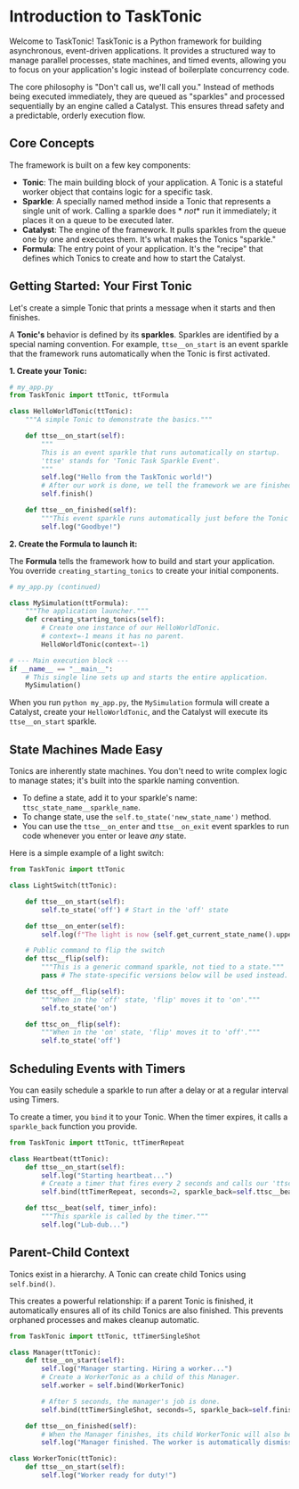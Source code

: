 # Introduction to TaskTonic

Welcome to TaskTonic! TaskTonic is a Python framework for building asynchronous, event-driven applications. It provides
a structured way to manage parallel processes, state machines, and timed events, allowing you to focus on your
application's logic instead of boilerplate concurrency code.

The core philosophy is "Don't call us, we'll call you." Instead of methods being executed immediately, they are queued
as "sparkles" and processed sequentially by an engine called a Catalyst. This ensures thread safety and a predictable,
orderly execution flow.

## Core Concepts

The framework is built on a few key components:

* **Tonic**: The main building block of your application. A Tonic is a stateful worker object that contains logic for a
  specific task.
* **Sparkle**: A specially named method inside a Tonic that represents a single unit of work. Calling a sparkle does *
  *not** run it immediately; it places it on a queue to be executed later.
* **Catalyst**: The engine of the framework. It pulls sparkles from the queue one by one and executes them. It's what
  makes the Tonics "sparkle."
* **Formula**: The entry point of your application. It's the "recipe" that defines which Tonics to create and how to
  start the Catalyst.

## Getting Started: Your First Tonic

Let's create a simple Tonic that prints a message when it starts and then finishes.

A **Tonic's** behavior is defined by its **sparkles**. Sparkles are identified by a special naming convention. For
example, `ttse__on_start` is an event sparkle that the framework runs automatically when the Tonic is first activated.

**1. Create your Tonic:**

```python
# my_app.py
from TaskTonic import ttTonic, ttFormula

class HelloWorldTonic(ttTonic):
    """A simple Tonic to demonstrate the basics."""

    def ttse__on_start(self):
        """
        This is an event sparkle that runs automatically on startup.
        'ttse' stands for 'Tonic Task Sparkle Event'.
        """
        self.log("Hello from the TaskTonic world!")
        # After our work is done, we tell the framework we are finished.
        self.finish()

    def ttse__on_finished(self):
        """This event sparkle runs automatically just before the Tonic shuts down."""
        self.log("Goodbye!")
```

**2. Create the Formula to launch it:**

The **Formula** tells the framework how to build and start your application. You override `creating_starting_tonics` to
create your initial components.

```python
# my_app.py (continued)

class MySimulation(ttFormula):
    """The application launcher."""
    def creating_starting_tonics(self):
        # Create one instance of our HelloWorldTonic.
        # context=-1 means it has no parent.
        HelloWorldTonic(context=-1)

# --- Main execution block ---
if __name__ == "__main__":
    # This single line sets up and starts the entire application.
    MySimulation()
```

When you run `python my_app.py`, the `MySimulation` formula will create a Catalyst, create your `HelloWorldTonic`, and
the Catalyst will execute its `ttse__on_start` sparkle.

## State Machines Made Easy

Tonics are inherently state machines. You don't need to write complex logic to manage states; it's built into the
sparkle naming convention.

* To define a state, add it to your sparkle's name: `ttsc_state_name__sparkle_name`.
* To change state, use the `self.to_state('new_state_name')` method.
* You can use the `ttse__on_enter` and `ttse__on_exit` event sparkles to run code whenever you enter or leave *any*
  state.

Here is a simple example of a light switch:

```python
from TaskTonic import ttTonic

class LightSwitch(ttTonic):

    def ttse__on_start(self):
        self.to_state('off') # Start in the 'off' state

    def ttse__on_enter(self):
        self.log(f"The light is now {self.get_current_state_name().upper()}")

    # Public command to flip the switch
    def ttsc__flip(self):
        """This is a generic command sparkle, not tied to a state."""
        pass # The state-specific versions below will be used instead.

    def ttsc_off__flip(self):
        """When in the 'off' state, 'flip' moves it to 'on'."""
        self.to_state('on')

    def ttsc_on__flip(self):
        """When in the 'on' state, 'flip' moves it to 'off'."""
        self.to_state('off')
```

## Scheduling Events with Timers

You can easily schedule a sparkle to run after a delay or at a regular interval using Timers.

To create a timer, you `bind` it to your Tonic. When the timer expires, it calls a `sparkle_back` function you provide.

```python
from TaskTonic import ttTonic, ttTimerRepeat

class Heartbeat(ttTonic):
    def ttse__on_start(self):
        self.log("Starting heartbeat...")
        # Create a timer that fires every 2 seconds and calls our 'ttsc__beat' sparkle.
        self.bind(ttTimerRepeat, seconds=2, sparkle_back=self.ttsc__beat)

    def ttsc__beat(self, timer_info):
        """This sparkle is called by the timer."""
        self.log("Lub-dub...")
```

## Parent-Child Context

Tonics exist in a hierarchy. A Tonic can create child Tonics using `self.bind()`.

This creates a powerful relationship: if a parent Tonic is finished, it automatically ensures all of its child Tonics
are also finished. This prevents orphaned processes and makes cleanup automatic.

```python
from TaskTonic import ttTonic, ttTimerSingleShot

class Manager(ttTonic):
    def ttse__on_start(self):
        self.log("Manager starting. Hiring a worker...")
        # Create a WorkerTonic as a child of this Manager.
        self.worker = self.bind(WorkerTonic)

        # After 5 seconds, the manager's job is done.
        self.bind(ttTimerSingleShot, seconds=5, sparkle_back=self.finish)

    def ttse__on_finished(self):
        # When the Manager finishes, its child WorkerTonic will also be stopped automatically.
        self.log("Manager finished. The worker is automatically dismissed.")

class WorkerTonic(ttTonic):
    def ttse__on_start(self):
        self.log("Worker ready for duty!")
